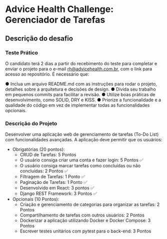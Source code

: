 # Advice Health Challenge: Gerenciador de Tarefas

## Descrição do desafio

### Teste Prático

O candidato terá 2 dias a partir do recebimento do teste para completar e enviar o projeto para o e-mail rh@advicehealth.com.br, com o link para acesso ao repositório. É necessário que:

● Inclua um arquivo README.md com as instruções para rodar o projeto, detalhes
sobre a arquitetura e decisões de design.
● Divida seu trabalho em pequenos commits para facilitar a revisão.
● Utilize boas práticas de desenvolvimento, como SOLID, DRY e KISS.
● Priorize a funcionalidade e a qualidade do código em vez de implementar todas as funcionalidades opcionais.

### Descrição do Projeto

Desenvolver uma aplicação web de gerenciamento de tarefas (To-Do List) com
funcionalidades avançadas. A aplicação deve permitir que os usuários:

- Obrigatórias (20 pontos):
  - CRUD de Tarefas: 5 Pontos
  - O usuário consiga criar uma conta e fazer login: 5 Pontos ✅
  - O usuário consiga marcar tarefas como concluídas ou não concluídas: 2 Pontos ✅
  - Filtragem de Tarefas: 1 Ponto ✅
  - Paginação de Tarefas: 1 Ponto ✅
  - Desenvolvido em React: 3 pontos ✅
  - Django REST Framework: 3 Pontos ✅
- Opcionais (10 Pontos):
  - Criação e gerenciamento de categorias para organizar as tarefas: 2 Pontos
  - Compartilhamento de tarefas com outros usuários: 2 Pontos
  - Dockerizar a aplicação utilizando Docker e Docker Compose: 3 Pontos
  - Escrever testes unitários com pytest para o back-end: 3 Pontos
